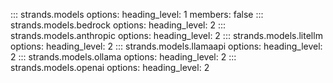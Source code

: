::: strands.models
    options:
      heading_level: 1
      members: false
::: strands.models.bedrock
    options:
      heading_level: 2
::: strands.models.anthropic
    options:
      heading_level: 2
::: strands.models.litellm
    options:
      heading_level: 2
::: strands.models.llamaapi
    options:
      heading_level: 2
::: strands.models.ollama
    options:
      heading_level: 2
::: strands.models.openai
    options:
      heading_level: 2

